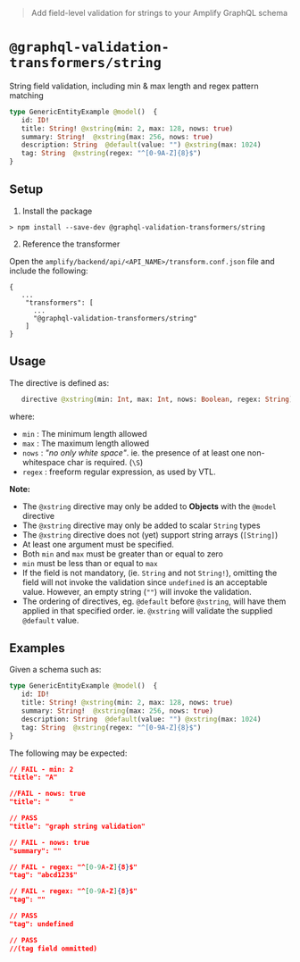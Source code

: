 > Add field-level validation for strings to your Amplify GraphQL schema

# `@graphql-validation-transformers/string`

String field validation, including min &amp; max length and regex pattern matching

```graphql
type GenericEntityExample @model()  {
   id: ID!   
   title: String! @xstring(min: 2, max: 128, nows: true)
   summary: String!  @xstring(max: 256, nows: true)
   description: String  @default(value: "") @xstring(max: 1024) 
   tag: String  @xstring(regex: "^[0-9A-Z]{8}$")           
}
```

## Setup

1. Install the package

```
> npm install --save-dev @graphql-validation-transformers/string
```

2. Reference the transformer

Open the  `amplify/backend/api/<API_NAME>/transform.conf.json` file and include the following: 

```   
{
   ...
    "transformers": [ 
      ...
      "@graphql-validation-transformers/string"      
    ]
}
```

## Usage

The directive is defined as:

```graphql
   directive @xstring(min: Int, max: Int, nows: Boolean, regex: String) on FIELD_DEFINITION
```

where:
* `min` : The minimum length allowed 
* `max` : The maximum length allowed
* `nows` : *"no only white space"*. ie. the presence of at least one non-whitespace char is required. (`\S`)
* `regex` : freeform regular expression, as used by VTL.  


**Note:**
* The `@xstring` directive may only be added to **Objects** with the `@model` directive
* The `@xstring` directive may only be added to scalar `String` types
* The `@xstring` directive does not (yet) support string arrays (`[String]`)
* At least one argument must be specified.
* Both `min` and `max` must be greater than or equal to zero
* `min` must be less than or equal to `max`
* If the field is not mandatory, (ie. `String` and not `String!`), omitting the field will not invoke the validation since `undefined` is an acceptable value. However, an empty string (`""`) will invoke the validation.
* The ordering of directives, eg. `@default` before `@xstring`, will have them applied in that specified order. ie. `@xstring` will validate the supplied `@default` value.

## Examples

Given a schema such as:

```graphql
type GenericEntityExample @model()  {
   id: ID!   
   title: String! @xstring(min: 2, max: 128, nows: true)
   summary: String!  @xstring(max: 256, nows: true)
   description: String  @default(value: "") @xstring(max: 1024) 
   tag: String  @xstring(regex: "^[0-9A-Z]{8}$")           
}
```

The following may be expected:

```JSON
// FAIL - min: 2
"title": "A"   

//FAIL - nows: true
"title": "     "

// PASS
"title": "graph string validation"

// FAIL - nows: true
"summary": ""

// FAIL - regex: "^[0-9A-Z]{8}$"
"tag": "abcd123$"

// FAIL - regex: "^[0-9A-Z]{8}$"
"tag": ""

// PASS
"tag": undefined

// PASS
//(tag field ommitted)
```







